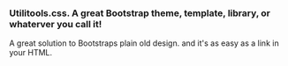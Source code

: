 ### Utilitools.css. A great Bootstrap theme, template, library, or whaterver you call it!

A great solution to Bootstraps plain old design. and it's as easy as a link in your HTML.
